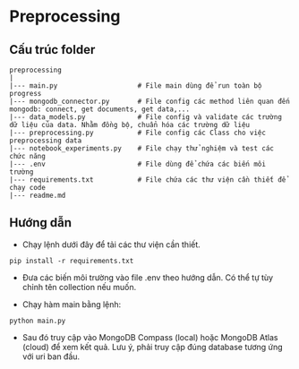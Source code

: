 # Preprocessing


## Cấu trúc folder

```
preprocessing
|
|--- main.py                    # File main dùng để run toàn bộ progress
|--- mongodb_connector.py       # File config các method liên quan đến mongodb: connect, get documents, get data,...
|--- data_models.py             # File config và validate các trường dữ liệu của data. Nhằm đồng bộ, chuẩn hóa các trường dữ liệu
|--- preprocessing.py           # File config các Class cho việc preprocessing data
|--- notebook_experiments.py    # File chạy thử nghiệm và test các chức năng
|--- .env                       # File dùng để chứa các biến môi trường
|--- requirements.txt           # File chứa các thư viện cần thiết để chạy code   
|--- readme.md               
```
## Hướng dẫn

- Chạy lệnh dưới đây để tải các thư viện cần thiết.
```
pip install -r requirements.txt
```

- Đưa các biến môi trường vào file .env theo hướng dẫn. Có thể tự tùy chỉnh tên collection nếu muốn.

- Chạy hàm main bằng lệnh:
```
python main.py
```

- Sau đó truy cập vào MongoDB Compass (local) hoặc MongoDB Atlas (cloud) để xem kết quả. Lưu ý, phải truy cập đúng database tương ứng với uri ban đầu.
